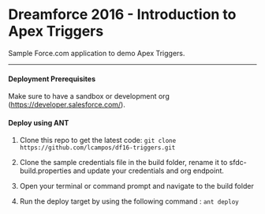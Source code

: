 Dreamforce 2016 - Introduction to Apex Triggers
===

Sample Force.com application to demo Apex Triggers.

---
#### Deployment Prerequisites

Make sure to have a sandbox or development org (https://developer.salesforce.com/).

#### Deploy using ANT

1. Clone this repo to get the latest code:
   `git clone https://github.com/lcampos/df16-triggers.git`

2. Clone the sample credentials file in the build folder, rename it to sfdc-build.properties and update your credentials and org endpoint.

3. Open your terminal or command prompt and navigate to the build folder

4. Run the deploy target by using the following command : `ant deploy`

